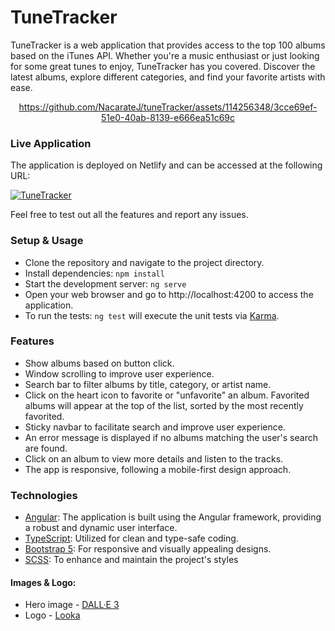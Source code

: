 # TuneTracker

TuneTracker is a web application that provides access to the top 100 albums based on the iTunes API. Whether you're a music enthusiast or just looking for some great tunes to enjoy, TuneTracker has you covered. Discover the latest albums, explore different categories, and find your favorite artists with ease.

<div align="center">

https://github.com/NacarateJ/tuneTracker/assets/114256348/3cce69ef-51e0-40ab-8139-e666ea51c69c

<div/>

<div align="left">

### Live Application
The application is deployed on Netlify and can be accessed at the following URL:

[![TuneTracker](https://img.shields.io/badge/TuneTracker-78a9b4)](https://tune-tracker.netlify.app/)

Feel free to test out all the features and report any issues.
  
### Setup & Usage
- Clone the repository and navigate to the project directory.
- Install dependencies: `npm install`
- Start the development server: `ng serve`
- Open your web browser and go to http://localhost:4200 to access the application.
- To run the tests: `ng test` will execute the unit tests via [Karma](https://karma-runner.github.io).

### Features
- Show albums based on button click.
- Window scrolling to improve user experience.
- Search bar to filter albums by title, category, or artist name.
- Click on the heart icon to favorite or "unfavorite" an album. Favorited albums will appear at the top of the list, sorted by the most recently favorited.
- Sticky navbar to facilitate search and improve user experience.
- An error message is displayed if no albums matching the user's search are found.
- Click on an album to view more details and listen to the tracks.
- The app is responsive, following a mobile-first design approach.

### Technologies
- [Angular](https://angular.io/): The application is built using the Angular framework, providing a robust and dynamic user interface.
- [TypeScript](https://www.typescriptlang.org/): Utilized for clean and type-safe coding.
- [Bootstrap 5](https://getbootstrap.com/docs/5.0/getting-started/introduction/): For responsive and visually appealing designs.
- [SCSS](https://sass-lang.com/documentation/syntax/): To enhance and maintain the project's styles

#### Images & Logo:
- Hero image - [DALL·E 3](https://openai.com/dall-e-3)
- Logo - [Looka](https://looka.com/)
<div/>
